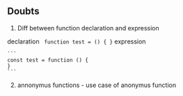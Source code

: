 ## Doubts

1. Diff between function declaration and expression

  declaration
    ``` 
    function test = () {
    }
    ```
   expression
    
    ```
    const test = function () {
    }
    ```
2. annonymus functions - use case of anonymus function
  
